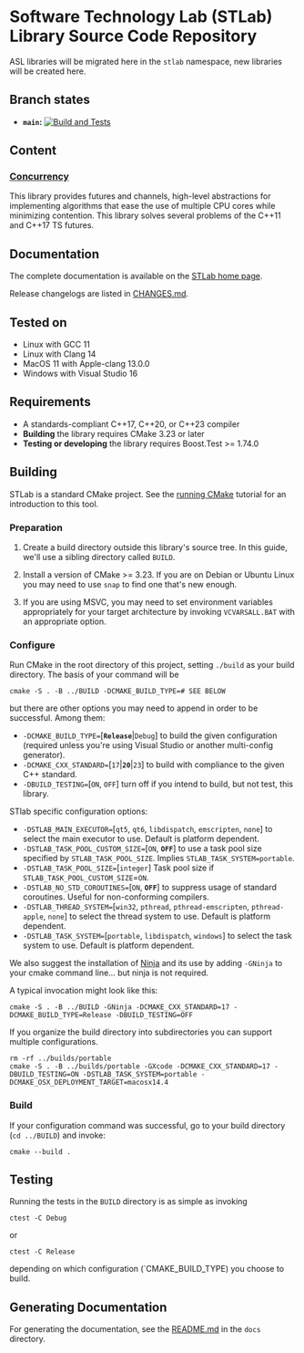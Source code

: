# Software Technology Lab (STLab) Library Source Code Repository

ASL libraries will be migrated here in the `stlab` namespace, new libraries will be created here.

## Branch states

- **`main`:** [![Build and Tests](https://github.com/stlab/libraries/actions/workflows/stlab.yml/badge.svg)](https://github.com/stlab/libraries/actions/workflows/stlab.yml)

## Content

### [Concurrency](https://www.stlab.cc/libraries/concurrency/)

This library provides futures and channels, high-level abstractions for implementing algorithms that ease the use of multiple CPU cores while minimizing contention. This library solves several problems of the C++11 and C++17 TS futures.

## Documentation

The complete documentation is available on the [STLab home page](http://stlab.cc).

Release changelogs are listed in [CHANGES.md](CHANGES.md).

## Tested on

- Linux with GCC 11
- Linux with Clang 14
- MacOS 11 with Apple-clang 13.0.0
- Windows with Visual Studio 16

## Requirements

- A standards-compliant C++17, C++20, or C++23 compiler
- **Building** the library requires CMake 3.23 or later
- **Testing or developing** the library requires Boost.Test >= 1.74.0

## Building

STLab is a standard CMake project. See the [running CMake](https://cmake.org/runningcmake) tutorial
for an introduction to this tool.

### Preparation

1. Create a build directory outside this library's source tree. In this guide, we'll use a sibling
   directory called `BUILD`.

1. Install a version of CMake >= 3.23. If you are on Debian or Ubuntu Linux you may need to use
   `snap` to find one that's new enough.

1. If you are using MSVC, you may need to set environment variables appropriately for your target
   architecture by invoking `VCVARSALL.BAT` with an appropriate option.

### Configure

Run CMake in the root directory of this project, setting `./build` as your build directory. The
basis of your command will be

```
cmake -S . -B ../BUILD -DCMAKE_BUILD_TYPE=# SEE BELOW
```

but there are other options you may need to append in order to be successful. Among them:

- `-DCMAKE_BUILD_TYPE=`[**`Release`**|`Debug`] to build the given configuration (required unless you're using Visual Studio or another multi-config generator).
- `-DCMAKE_CXX_STANDARD=`[`17`|**`20`**|`23`] to build with compliance to the given C++ standard.
- `-DBUILD_TESTING=`[`ON`, `OFF`] turn off if you intend to build, but not test, this library.

STlab specific configuration options:

- `-DSTLAB_MAIN_EXECUTOR=`[`qt5`, `qt6`, `libdispatch`, `emscripten`, `none`] to select the main executor to use. Default is platform dependent.
- `-DSTLAB_TASK_POOL_CUSTOM_SIZE=`[`ON`, **`OFF`**] to use a task pool size specified by `STLAB_TASK_POOL_SIZE`. Implies `STLAB_TASK_SYSTEM=portable`.
- `-DSTLAB_TASK_POOL_SIZE=`[`integer`] Task pool size if `STLAB_TASK_POOL_CUSTOM_SIZE`=`ON`.
- `-DSTLAB_NO_STD_COROUTINES=`[`ON`, **`OFF`**] to suppress usage of standard coroutines. Useful for non-conforming compilers.
- `-DSTLAB_THREAD_SYSTEM=`[`win32`, `pthread`, `pthread-emscripten`, `pthread-apple`, `none`] to select the thread system to use. Default is platform dependent.
- `-DSTLAB_TASK_SYSTEM=`[`portable`, `libdispatch`, `windows`] to select the task system to use. Default is platform dependent.

We also suggest the installation of [Ninja](https://ninja-build.org/) and its use by adding
`-GNinja` to your cmake command line… but ninja is not required.

A typical invocation might look like this:

```
cmake -S . -B ../BUILD -GNinja -DCMAKE_CXX_STANDARD=17 -DCMAKE_BUILD_TYPE=Release -DBUILD_TESTING=OFF
```

If you organize the build directory into subdirectories you can support multiple configurations.

```
rm -rf ../builds/portable
cmake -S . -B ../builds/portable -GXcode -DCMAKE_CXX_STANDARD=17 -DBUILD_TESTING=ON -DSTLAB_TASK_SYSTEM=portable -DCMAKE_OSX_DEPLOYMENT_TARGET=macosx14.4
```

### Build

If your configuration command was successful, go to your build directory (`cd ../BUILD`) and invoke:

```
cmake --build .
```

## Testing

Running the tests in the `BUILD` directory is as simple as invoking

```
ctest -C Debug
```

or

```
ctest -C Release
```

depending on which configuration (`CMAKE_BUILD_TYPE) you choose to build.

## Generating Documentation

For generating the documentation, see the [README.md](docs/README.md) in the `docs` directory.
